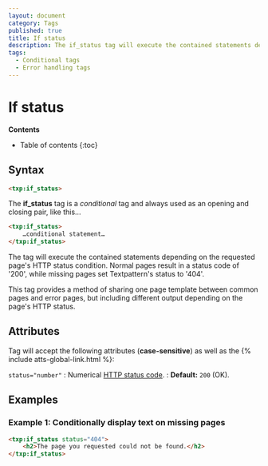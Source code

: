 ```yaml
---
layout: document
category: Tags
published: true
title: If status
description: The if_status tag will execute the contained statements depending on the requested page's HTTP status condition.
tags:
  - Conditional tags
  - Error handling tags
---
```


# If status

**Contents**

* Table of contents
{:toc}

## Syntax

~~~ html
<txp:if_status>
~~~

The **if_status** tag is a *conditional* tag and always used as an opening and closing pair, like this…

~~~ html
<txp:if_status>
    …conditional statement…
</txp:if_status>
~~~

The tag will execute the contained statements depending on the requested page's HTTP status condition. Normal pages result in a status code of '200', while missing pages set Textpattern's status to '404'.

This tag provides a method of sharing one page template between common pages and error pages, but including different output depending on the page's HTTP status.

## Attributes

Tag will accept the following attributes (**case-sensitive**) as well as the {% include atts-global-link.html %}:

`status="number"`
: Numerical [HTTP status code](https://en.wikipedia.org/wiki/List_of_HTTP_status_codes).
: **Default:** `200` (OK).

## Examples

### Example 1: Conditionally display text on missing pages

~~~ html
<txp:if_status status="404">
    <h2>The page you requested could not be found.</h2>
</txp:if_status>
~~~
